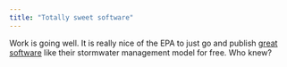 ```yaml
---
title: "Totally sweet software"
---
```

Work is going well. It is really nice of the EPA to just go and publish [great
software](http://www.epa.gov/ednnrmrl/swmm/) like their stormwater management
model for free. Who knew?

